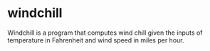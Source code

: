 # windchill

Windchill is a program that computes wind chill given the inputs of temperature in Fahrenheit and wind speed in miles per hour.

